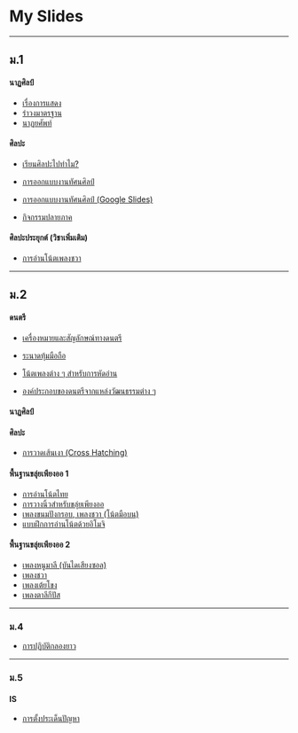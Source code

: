 My Slides
=========

***

ม.1
---

<!-- #### ดนตรี

*   [-](#) -->

#### นาฏศิลป์

*   [เรื่องการแสดง](https://docs.google.com/presentation/d/1f-Py0D9WCO-cfIXISRBRdnAWDxPsAfK9QXYZQNoCW3U/edit#slide=id.p)
*   [รำวงมาตรฐาน](https://docs.google.com/presentation/d/1ViuZ3LQtOamoyH-1sKcEu4pZen31UHwqNncYUr9UlLA/edit#slide=id.p)
*   [นาฏยศัพท์](https://docs.google.com/presentation/d/1CqDLUEPBcBtSMFIvps2we7Dqf7yON2A8j065KTw_7gM/edit#slide=id.p)

#### ศิลปะ

*   [เรียนศิลปะไปทำไม?](https://docs.google.com/presentation/d/1YpaRz1x4W4foADdFhr-Zr8cpLJ3sgPT1/edit#slide=id.p1)
*   [การออกแบบงานทัศนศิลป์](https://docs.google.com/presentation/d/1__8DSc6yHvgKysLXf1FR5160xUFbbA-c/edit#slide=id.p1)
*   [การออกแบบงานทัศนศิลป์ (Google Slides)](https://docs.google.com/presentation/d/1y6vuLYqas5eWk74pRqXAp5rxqg1ix9N5FJDrAOfYYXU/edit#slide=id.p2)

*   [กิจกรรมปลายภาค](https://docs.google.com/presentation/d/1ebutPwLZNpyXxw-1Rvxfy_LQahQzO912GEW0yqMDUo8/edit#slide=id.g155c69151f8_0_7)

#### ศิลปะประยุกต์ (วิชาเพิ่มเติม)

*   [การอ่านโน้ตเพลงชวา](https://docs.google.com/presentation/d/1Y_qHls37NM5_8LzJNkqTq7GMJkyj2T8MJSqAvFt9Mfo/edit#slide=id.g1c18b09f2e9_0_0)
* * *

ม.2
---

#### ดนตรี

*   [เครื่องหมายและสัญลักษณ์ทางดนตรี](https://docs.google.com/presentation/d/1kkfI4RpZAGlgI6qZBCBxSks7eti0bvau-Jk06FDfLSk/edit#slide=id.p)

*   [ระนาดทุ้มมือถือ](https://docs.google.com/presentation/d/1-KQ3NGVw-QOdkhj9F9OiyCM9psjwLbSXVqwBLIG7l8k/edit#slide=id.p)
*   [โน้ตเพลงต่าง ๆ สำหรับการหัดอ่าน](https://docs.google.com/presentation/d/1Ko787h1OSMIl07k53cUThFCsvTCPWbEs2x-i8A4EyoI/edit)
*   [องค์ประกอบของดนตรีจากแหล่งวัฒนธรรมต่าง ๆ](https://docs.google.com/presentation/d/1msUsxqvVstSPNnFOGa1E2NmJDrUbY3w7qU05uXKBMjg/edit#slide=id.p)

#### นาฏศิลป์

#### ศิลปะ

*   [การวาดเส้นเงา (Cross Hatching)](https://docs.google.com/presentation/d/1o-kNnOvqiOVXWgDDJLwEjXaLLqpqTZia_04ZzvIFO-4/edit#slide=id.g120020ceaa6_0_0)

#### พื้นฐานขลุ่ยเพียงออ 1

*   [การอ่านโน้ตไทย](https://docs.google.com/presentation/d/1pPhdjEV9BIM2CjP1RNz_kJUXkoRv_n55AOj0JnjgERI/edit#slide=id.g131d0110520_0_1)
*   [การวางนิ้วสำหรับขลุ่ยเพียงออ](https://docs.google.com/presentation/d/1gUavIW8Yaa6MeCUiMm3tuGzoIBFe5XfQeluy5dFXtsM/edit#slide=id.p)
*   [เพลงขนมปังกรอบ, เพลงชวา (โน้ตมือบน)](https://docs.google.com/presentation/d/1gUavIW8Yaa6MeCUiMm3tuGzoIBFe5XfQeluy5dFXtsM/edit#slide=id.p)
*   [แบบฝึกการอ่านโน้ตด้วยอิโมจิ](https://docs.google.com/presentation/d/1I0x8yky9CpyeWaBDn47YQT5AhPLWlLM3HzZjHc1Qp0k/edit#slide=id.p)

#### พื้นฐานขลุ่ยเพียงออ 2

*   [เพลงหนูมาลี (บันไดเสียงซอล)](https://docs.google.com/presentation/d/1pBzvvfQzXgg6nw0b-cNOqyzWcxt77WnWr0Tz7BUTs1I/edit#slide=id.gfd0ccf0c16_0_0)
*   [เพลงชวา](https://docs.google.com/presentation/d/1ET9I8cfEAT1_gRzfE99wKAe1ySx_OrX6zbLNgmYa7ro/edit#slide=id.g2169b56a810_0_0)
*   [เพลงเต้ยโขง](https://docs.google.com/presentation/d/1FNKPpkwAM42ywrw0QdBZQYvX1w2bw6TSAU4WXmhrYrc/edit#slide=id.g204010926a2_0_0)
*   [เพลงตาลีกีปัส](https://docs.google.com/presentation/d/1grRXERw25EpQlAUK9Hr0-m-D5wUSEdQtyItnWMaKYY4/edit#slide=id.g18c7a24371e_0_0)

* * *

### ม.4

*   [การปฏิบัติกลองยาว](https://docs.google.com/presentation/d/1Ap7YfNybERGXMOdEDJzaSgbKX6nzy6GA22RhOB16rFQ/edit#slide=id.p)

***

### ม.5

#### IS

*   [การตั้งประเด็นปัญหา](https://docs.google.com/presentation/d/1bASheYJsqtDUvJRbFX_59ytGHtNhCtUbPdiIaNsiRZQ/edit#slide=id.p)
